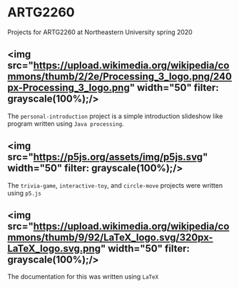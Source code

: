 # ARTG2260
Projects for ARTG2260 at Northeastern University spring 2020

## <img src="https://upload.wikimedia.org/wikipedia/commons/thumb/2/2e/Processing_3_logo.png/240px-Processing_3_logo.png" width="50" filter: grayscale(100%);/>
The `personal-introduction` project is a simple introduction slideshow like program written using `Java processing`.

## <img src="https://p5js.org/assets/img/p5js.svg" width="50" filter: grayscale(100%);/>
The `trivia-game`, `interactive-toy`, and `circle-move` projects were written using `p5.js`

## <img src="https://upload.wikimedia.org/wikipedia/commons/thumb/9/92/LaTeX_logo.svg/320px-LaTeX_logo.svg.png" width="50" filter: grayscale(100%);/>
The documentation for this was written using `LaTeX`
